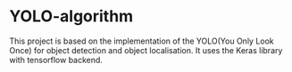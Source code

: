 # YOLO-algorithm
This project is based on the implementation of the YOLO(You Only Look Once) for object detection and object localisation. It uses the Keras library with tensorflow backend.
